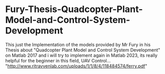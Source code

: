 # Fury-Thesis-Quadcopter-Plant-Model-and-Control-System-Development
This just the Implementation of the models provided by Mr Fury in his Thesis about "Quadcopter Plant Model and Control System Development" on Matlab 2017 and i will try to implement again in Matlab 2023, its really helpful for the beginner in this field, UAV Control...
"http://www.ritravvenlab.com/uploads/1/1/8/4/118484574/ferry.pdf"
